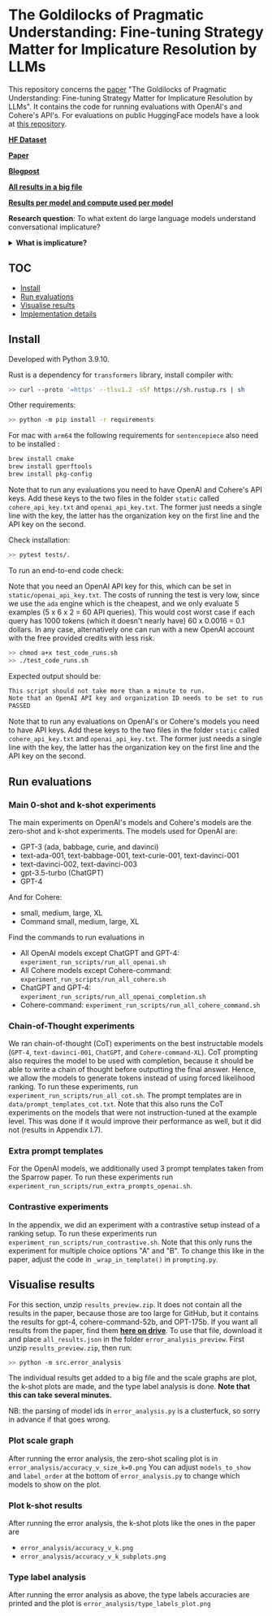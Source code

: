 # The Goldilocks of Pragmatic Understanding: Fine-tuning Strategy Matter for Implicature Resolution by LLMs
This repository concerns the <a href="https://arxiv.org/abs/2210.14986" target="_blank">paper</a> "The Goldilocks of Pragmatic Understanding: Fine-tuning Strategy Matter for Implicature Resolution by LLMs". It contains the code for running evaluations with OpenAI's and Cohere's API's.
For evaluations on public HuggingFace models have a look at <a href="https://github.com/LauraRuis/lm-evaluation-harness" target="_blank">this repository</a>.

<a href="https://huggingface.co/datasets/UCL-DARK/ludwig" target="_blank">**HF Dataset**</a>

<a href="https://arxiv.org/abs/2210.14986" target="_blank">**Paper**</a>

<a href="https://lauraruis.github.io/2022/09/29/comm.html" target="_blank">**Blogpost**</a>

<a href="https://drive.google.com/file/d/1IfFQe2GYJduMTWz7tdf081ZzvT7CCUAc/view?usp=sharing" target="_blank">**All results in a big file**</a>

<a href="https://drive.google.com/file/d/1e7PHYp-DsvoPuUEMVfy8WGSZ-ZDKtUAY/view?usp=sharing" target="_blank">**Results per model and compute used per model**</a>


**Research question**: To what extent do large language models understand conversational implicature?

<details close>
<summary><b>What is implicature?</b></summary>
Implicature is an aspect of language pragmatics and a crucial part of communication introduced by H.P. Grice in 1975 in his work "Logic and Conversation". Implicature is the act of meaning or implying one thing by saying something else. There's different types of implicatures, from simple ones like "Some guests came to the party" (implying not all guests came) to more complicated implicatures that depend on context like "A: Are you going to the party this Friday? B: There's a global pandemic." (implying no, or yes if A knows B is a reckless raver).
<br> <br>

**Some background** <br>
In his paper, Grice comes up with a set of maxims of conversation that we all adhere to, like "be relevant" and "do not say what you believe to be false". Grice says implicatures arise when these maxims are violated. For example, if A says "Smith doesn't seem to have a girlfriend these days", and B answers "He has been paying a lot of visits to New York lately"; unless B is violating the maxim of relevance, B is implying that Smith may have a girlfriend in New York.
</details>

## TOC

* [Install](#install)
* [Run evaluations](#run-evaluations)
* [Visualise results](#visualise-results)
* [Implementation details](#implementation-details)

## Install

Developed with Python 3.9.10.

Rust is a dependency for `transformers` library, install compiler with:

```bash
>> curl --proto '=https' --tlsv1.2 -sSf https://sh.rustup.rs | sh
```

Other requirements:

```bash
>> python -m pip install -r requirements
```

For mac with `arm64` the following requirements for `sentencepiece` also need to be installed :

```bash
brew install cmake
brew install gperftools
brew install pkg-config
```

Note that to run any evaluations you need to have OpenAI and Cohere's API keys. Add these keys
to the two files in the folder `static` called `cohere_api_key.txt` and `openai_api_key.txt`. The former just needs
a single line with the key, the latter has the organization key on the first line and the API key on the second.

Check installation:

```bash
>> pytest tests/.
```

To run an end-to-end code check:

Note that you need an OpenAI API key for this, which can be set in `static/openai_api_key.txt`. The costs
of running the test is very low, since we use the `ada` engine which is the cheapest, and we only evaluate 5 examples (5 x 6 x 2 = 60 API queries).
This would cost worst case if each query has 1000 tokens (which it doesn't nearly have) 60 x 0.0016 = 0.1 dollars.
In any case, alternatively one can run with a new OpenAI account with the free provided credits with less risk.

```bash
>> chmod a+x test_code_runs.sh
>> ./test_code_runs.sh
```

Expected output should be:

```bash
This script should not take more than a minute to run.
Note that an OpenAI API key and organization ID needs to be set to run this in static/openai_api_key.txt. The costs are neglible because we use the cheapest model for only 5 test examples.
PASSED
```

Note that to run any evaluations on OpenAI's or Cohere's models you need to have API keys. Add these keys
to the two files in the folder `static` called `cohere_api_key.txt` and `openai_api_key.txt`. The former just needs
a single line with the key, the latter has the organization key on the first line and the API key on the second.

## Run evaluations

### Main 0-shot and k-shot experiments
The main experiments on OpenAI's models and Cohere's models are the zero-shot and k-shot experiments.
The models used for OpenAI are:
- GPT-3 (ada, babbage, curie, and davinci)
- text-ada-001, text-babbage-001, text-curie-001, text-davinci-001
- text-davinci-002, text-davinci-003
- gpt-3.5-turbo (ChatGPT)
- GPT-4

And for Cohere:
- small, medium, large, XL
- Command small, medium, large, XL

Find the commands to run evaluations in 
- All OpenAI models except ChatGPT and GPT-4: `experiment_run_scripts/run_all_openai.sh`
- All Cohere models except Cohere-command: `experiment_run_scripts/run_all_cohere.sh`
- ChatGPT and GPT-4: `experiment_run_scripts/run_all_openai_completion.sh`
- Cohere-command: `experiment_run_scripts/run_all_cohere_command.sh`

### Chain-of-Thought experiments
We ran chain-of-thought (CoT) experiments on the best instructable models (`GPT-4`, `text-davinci-001`, `ChatGPT`, and `Cohere-command-XL`).
CoT prompting also requires the model to be used with completion, because it should be able to write a chain of thought before
outputting the final answer. Hence, we allow the models to generate tokens instead of using forced likelihood ranking.
To run these experiments, run `experiment_run_scripts/run_all_cot.sh`. The prompt templates are in `data/prompt_templates_cot.txt`.
Note that this also runs the CoT experiments on the models that were not instruction-tuned at the example level.
This was done if it would improve their performance as well, but it did not (results in Appendix I.7).

### Extra prompt templates
For the OpenAI models, we additionally used 3 prompt templates taken from the Sparrow paper. To run these experiments
run `experiment_run_scripts/run_extra_prompts_openai.sh`.

### Contrastive experiments
In the appendix, we did an experiment with a contrastive setup instead of a ranking setup. To run these experiments
run `experiment_run_scripts/run_contrastive.sh`. Note that this only runs the experiment for multiple choice options "A" and "B".
To change this like in the paper, adjust the code in `_wrap_in_template()` in `prompting.py`.

## Visualise results
For this section, unzip `results_preview.zip`. It does not contain all the results in the paper, because those
are too large for GitHub, but it contains the results for gpt-4, cohere-command-52b, and OPT-175b.
If you want all results from the paper, find them <a href="https://drive.google.com/file/d/1IfFQe2GYJduMTWz7tdf081ZzvT7CCUAc/view?usp=sharing" target="_blank">**here on drive**</a>.
To use that file, download it and place `all_results.json` in the folder `error_analysis_preview`.
First unzip `results_preview.zip`, then run:

```bash
>> python -m src.error_analysis
```

The individual results get added to a big file and the scale graphs are plot, the k-shot plots are made,
and the type label analysis is done. **Note that this can take several minutes.**

NB: the parsing of model ids in `error_analysis.py` is a clusterfuck, so sorry in advance if that goes wrong.

### Plot scale graph
After running the error analysis, the zero-shot scaling plot is in `error_analysis/accuracy_v_size_k=0.png`
You can adjust `models_to_show` and `label_order` at the bottom of `error_analysis.py` to change which models
to show on the plot.

### Plot k-shot results
After running the error analysis, the k-shot plots like the ones in the paper are
- `error_analysis/accuracy_v_k.png`
- `error_analysis/accuracy_v_k_subplots.png`

### Type label analysis
After running the error analysis as above, the type labels accuracies are printed
and the plot is `error_analysis/type_labels_plot.png`
